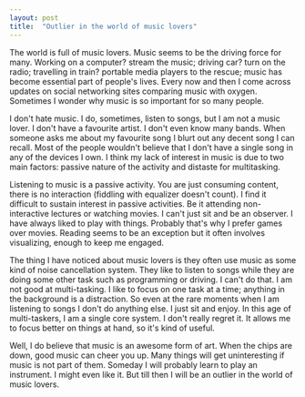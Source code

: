 ```yaml
---
layout: post
title:  "Outlier in the world of music lovers"
---
```


The world is full of music lovers. Music seems to be the driving force for many. Working on a computer? stream the music; driving car? turn on the radio; travelling in train? portable media players to the rescue; music has become essential part of people's lives. Every now and then I come across updates on social networking sites comparing music with oxygen. Sometimes I wonder why music is so important for so many people.

I don't hate music. I do, sometimes, listen to songs, but I am not a music lover. I don't have a favourite artist. I don't even know many bands. When someone asks me about my favourite song I blurt out any decent song I can recall. Most of the people wouldn't believe that I don't have a single song in any of the devices I own. I think my lack of interest in music is due to two main factors: passive nature of the activity and distaste for multitasking.

Listening to music is a passive activity. You are just consuming content, there is no interaction (fiddling with equalizer doesn't count). I find it difficult to sustain interest in passive activities. Be it attending non-interactive lectures or watching movies. I can't just sit and be an observer. I have always liked to play with things. Probably that's why I prefer games over movies. Reading seems to be an exception but it often involves visualizing, enough to keep me engaged.

The thing I have noticed about music lovers is they often use music as some kind of noise cancellation system. They like to listen to songs while they are doing some other task such as programming or driving. I can't do that. I am not good at multi-tasking. I like to focus on one task at a time; anything in the background is a distraction. So even at the rare moments when I am listening to songs I don't do anything else. I just sit and enjoy. In this age of multi-taskers, I am a single core system. I don't really regret it. It allows me to focus better on things at hand, so it's kind of useful.

Well, I do believe that music is an awesome form of art. When the chips are down, good music can cheer you up. Many things will get uninteresting if music is not part of them. Someday I will probably learn to play an instrument. I might even like it. But till then I will be an outlier in the world of music lovers.

